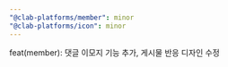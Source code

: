 ```yaml
---
"@clab-platforms/member": minor
"@clab-platforms/icon": minor
---
```


feat(member): 댓글 이모지 기능 추가, 게시물 반응 디자인 수정
